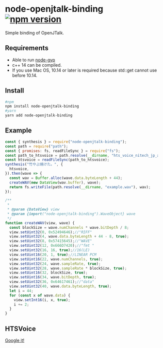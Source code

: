 # node-openjtalk-binding [![npm version](https://badge.fury.io/js/node-openjtalk-binding.svg)](https://badge.fury.io/js/node-openjtalk-binding)
Simple binding of OpenJTalk.

## Requirements
- Able to run [node-gyp](https://github.com/nodejs/node-gyp#installation)
- c++ 14 can be compiled. 
- If you use Mac OS, 10.14 or later is required because std::get cannot use before 10.14.

## Install 
```sh
#npm
npm install node-openjtalk-binding
#yarn
yarn add node-openjtalk-binding
```

## Example

```js
const { synthesis } = require("node-openjtalk-binding");
const path = require("path");
const { promises: fs, readFileSync } = require("fs");
const path_to_htsvoice = path.resolve(__dirname, "hts_voice_nitech_jp_atr503_m001-1.05", "nitech_jp_atr503_m001.htsvoice");
const htsvoice = readFileSync(path_to_htsvoice);
synthesis("竹やぶ焼けた。", {
  htsvoice,
}).then(wave => {
  const wav = Buffer.alloc(wave.data.byteLength + 44);
  createWAV(new DataView(wav.buffer), wave);
  return fs.writeFile(path.resolve(__dirname, "example.wav"), wav);
});

/**
 * 
 * @param {DataView} view 
 * @param {import("node-openjtalk-binding").WaveObject} wave
 */
function createWAV(view, wave) {
  const blockSize = wave.numChannels * wave.bitDepth / 8;
  view.setUint32(0, 0x52494646);//"RIFF"
  view.setUint32(4, wave.data.byteLength + 44 - 8, true);
  view.setUint32(8, 0x57415645);//"WAVE"
  view.setUint32(12, 0x666D7420);//"fmt "
  view.setUint32(16, 16, true);//16(LE)
  view.setUint16(20, 1, true);//LINEAR PCM
  view.setUint16(22, wave.numChannels, true);
  view.setUint32(24, wave.sampleRate, true);
  view.setUint32(28, wave.sampleRate * blockSize, true);
  view.setUint16(32, blockSize, true);
  view.setUint16(34, wave.bitDepth, true);
  view.setUint32(36, 0x64617461);//"data"
  view.setUint32(40, wave.data.byteLength, true);
  let i = 44;
  for (const x of wave.data) {
    view.setInt16(i, x, true);
    i += 2;
  }
}
```

## HTSVoice
[Google it!](https://www.google.com/search?q=htsvoice)